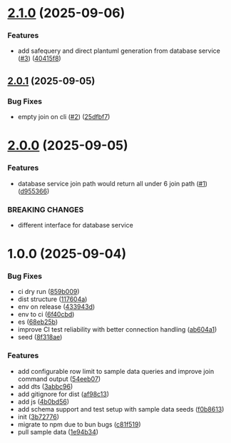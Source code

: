 # [2.1.0](https://github.com/code-salad/vsequel/compare/v2.0.1...v2.1.0) (2025-09-06)


### Features

* add safequery and direct plantuml generation from database service ([#3](https://github.com/code-salad/vsequel/issues/3)) ([40415f8](https://github.com/code-salad/vsequel/commit/40415f8c7d78ab5c6d16e38cb4fb49577118347f))

## [2.0.1](https://github.com/code-salad/vsequel/compare/v2.0.0...v2.0.1) (2025-09-05)


### Bug Fixes

* empty join on cli ([#2](https://github.com/code-salad/vsequel/issues/2)) ([25dfbf7](https://github.com/code-salad/vsequel/commit/25dfbf717ead4720f0a08b245e873855a3f62237))

# [2.0.0](https://github.com/code-salad/vsequel/compare/v1.0.0...v2.0.0) (2025-09-05)


### Features

* database service join path would return all under 6 join path ([#1](https://github.com/code-salad/vsequel/issues/1)) ([d955366](https://github.com/code-salad/vsequel/commit/d9553667313e684a9154545eef8b6b7852c95d17))


### BREAKING CHANGES

* different interface for database service

# 1.0.0 (2025-09-04)


### Bug Fixes

* ci dry run ([859b009](https://github.com/code-salad/vsequel/commit/859b00955518fab59c8774c961d1bee09685db68))
* dist structure ([117604a](https://github.com/code-salad/vsequel/commit/117604a6eceb627e2007504f9a27d6a185d550f0))
* env on release ([433943d](https://github.com/code-salad/vsequel/commit/433943d896c92464e97444da52102f23ce47fb42))
* env to ci ([6f40cbd](https://github.com/code-salad/vsequel/commit/6f40cbd23fbb58ded0495fa126e24614065ba65f))
* es ([68eb25b](https://github.com/code-salad/vsequel/commit/68eb25b387a5e5980c880804ccbd864593786046))
* improve CI test reliability with better connection handling ([ab604a1](https://github.com/code-salad/vsequel/commit/ab604a1a435cc2ffb9424bd490289a91d6c1e9e4))
* seed ([8f318ae](https://github.com/code-salad/vsequel/commit/8f318aee159231bf5967583dacc20028bc32eeee))


### Features

* add configurable row limit to sample data queries and improve join command output ([54eeb07](https://github.com/code-salad/vsequel/commit/54eeb0754d7957c7ff2b09f9a439b1d9c10321cc))
* add dts ([3abbc96](https://github.com/code-salad/vsequel/commit/3abbc96e187eb8aca1f9b58a50c8781f5ecf0839))
* add gitignore for dist ([af98c13](https://github.com/code-salad/vsequel/commit/af98c135a4c04e45cb7cc2768809f9663545cbe3))
* add js ([4b0bd56](https://github.com/code-salad/vsequel/commit/4b0bd5693727e10a79bb4e03b93dab520fa20d82))
* add schema support and test setup with sample data seeds ([f0b8613](https://github.com/code-salad/vsequel/commit/f0b8613cba4a0ca834b792c2936e59aad536c9f8))
* init ([3b72776](https://github.com/code-salad/vsequel/commit/3b727766181787b98bc653c4cbced4a29c589760))
* migrate to npm due to bun bugs ([c81f519](https://github.com/code-salad/vsequel/commit/c81f519b8cee5205aee4bcda839acd2cd8892de5))
* pull sample data ([1e94b34](https://github.com/code-salad/vsequel/commit/1e94b34ce06a40183478fdd49ed7ea58ea74e415))

